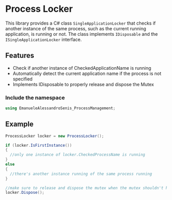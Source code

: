 # Process Locker

This library provides a C# class `SingleApplicationLocker` that checks if another instance of the same process, such as the current running application, is running or not.
The class implements `IDisposable` and the `ISingleApplicationLocker` interface.

## Features

- Check if another instance of CheckedApplicationName is running
- Automatically detect the current application name if the process is not specified 
- Implements IDisposable to properly release and dispose the Mutex

### Include the namespace
```csharp
using EmanueleAlessandroSenis_ProcessManagement;
```

## Example

 ```csharp
ProcessLocker locker = new ProcessLocker();

if (locker.IsFirstInstance())
{
   //only one instance of locker.CheckedProcessName is running
}
else
{
   //there's another instance running of the same process running
}

//make sure to release and dispose the mutex when the mutex shouldn't hold ownership of the process
locker.Dispose();
 ```
